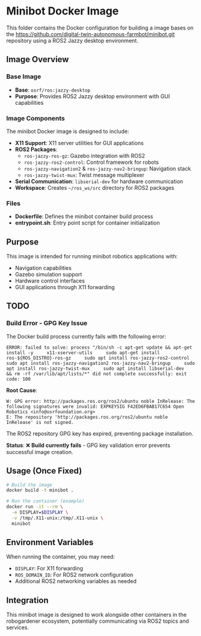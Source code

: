 # Minibot Docker Image

This folder contains the Docker configuration for building a image bases on the https://github.com/digital-twin-autonomous-farmbot/minibot.git repository using a ROS2 Jazzy desktop environment.

## Image Overview

### Base Image
- **Base**: `osrf/ros:jazzy-desktop`
- **Purpose**: Provides ROS2 Jazzy desktop environment with GUI capabilities

### Image Components

The minibot Docker image is designed to include:

- **X11 Support**: X11 server utilities for GUI applications
- **ROS2 Packages**:
  - `ros-jazzy-ros-gz`: Gazebo integration with ROS2
  - `ros-jazzy-ros2-control`: Control framework for robots
  - `ros-jazzy-navigation2` & `ros-jazzy-nav2-bringup`: Navigation stack
  - `ros-jazzy-twist-mux`: Twist message multiplexer
- **Serial Communication**: `libserial-dev` for hardware communication
- **Workspace**: Creates `~/ros_ws/src` directory for ROS2 packages

### Files

- **Dockerfile**: Defines the minibot container build process
- **entrypoint.sh**: Entry point script for container initialization

## Purpose

This image is intended for running minibot robotics applications with:
- Navigation capabilities
- Gazebo simulation support
- Hardware control interfaces
- GUI applications through X11 forwarding

## TODO

### Build Error - GPG Key Issue

The Docker build process currently fails with the following error:

```
ERROR: failed to solve: process "/bin/sh -c apt-get update && apt-get install -y     x11-xserver-utils     sudo apt-get install ros-${ROS_DISTRO}-ros-gz     sudo apt install ros-jazzy-ros2-control     sudo apt install ros-jazzy-navigation2 ros-jazzy-nav2-bringup     sudo apt install ros-jazzy-twist-mux     sudo apt install libserial-dev     && rm -rf /var/lib/apt/lists/*" did not complete successfully: exit code: 100
```

**Root Cause**: 
```
W: GPG error: http://packages.ros.org/ros2/ubuntu noble InRelease: The following signatures were invalid: EXPKEYSIG F42ED6FBAB17C654 Open Robotics <info@osrfoundation.org>
E: The repository 'http://packages.ros.org/ros2/ubuntu noble InRelease' is not signed.
```

The ROS2 repository GPG key has expired, preventing package installation.

**Status**: ❌ **Build currently fails** - GPG key validation error prevents successful image creation.

## Usage (Once Fixed)

```bash
# Build the image
docker build -t minibot .

# Run the container (example)
docker run -it --rm \
  -e DISPLAY=$DISPLAY \
  -v /tmp/.X11-unix:/tmp/.X11-unix \
  minibot
```

## Environment Variables

When running the container, you may need:
- `DISPLAY`: For X11 forwarding
- `ROS_DOMAIN_ID`: For ROS2 network configuration
- Additional ROS2 networking variables as needed

## Integration

This minibot image is designed to work alongside other containers in the robogardener ecosystem, potentially communicating via ROS2 topics and services.